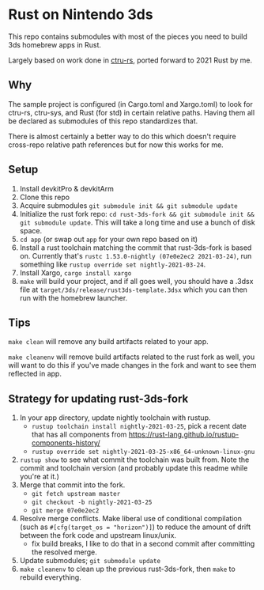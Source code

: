 # Rust on Nintendo 3ds

This repo contains submodules with most of the pieces you need to build 3ds homebrew apps in Rust.

Largely based on work done in [ctru-rs](https://github.com/rust3ds/ctru-rs), ported forward to 2021 Rust by me.

## Why

The sample project is configured (in Cargo.toml and Xargo.toml) to look for ctru-rs, ctru-sys, and Rust (for std) in certain relative paths. Having them all be declared as submodules of this repo standardizes that.

There is almost certainly a better way to do this which doesn't require cross-repo relative path references but for now this works for me.

## Setup

1. Install devkitPro & devkitArm
2. Clone this repo
3. Acquire submodules `git submodule init && git submodule update`
4. Initialize the rust fork repo: `cd rust-3ds-fork && git submodule init && git submodule update`. This will take a long time and use a bunch of disk space.
5. `cd app` (or swap out `app` for your own repo based on it)
6. Install a rust toolchain matching the commit that rust-3ds-fork is based on. Currently that's `rustc 1.53.0-nightly (07e0e2ec2 2021-03-24)`, run something like `rustup override set nightly-2021-03-24`.
7. Install Xargo, `cargo install xargo`
8. `make` will build your project, and if all goes well, you should have a .3dsx file at `target/3ds/release/rust3ds-template.3dsx` which you can then run with the homebrew launcher.

## Tips

`make clean` will remove any build artifacts related to your app.

`make cleanenv` will remove build artifacts related to the rust fork as well, you will want to do this if you've made changes in the fork and want to see them reflected in app.

## Strategy for updating rust-3ds-fork

1. In your app directory, update nightly toolchain with rustup.
    - `rustup toolchain install nightly-2021-03-25`, pick a recent date that has all components from https://rust-lang.github.io/rustup-components-history/
    - `rustup override set nightly-2021-03-25-x86_64-unknown-linux-gnu`
2. `rustup show` to see what commit the toolchain was built from. Note the commit and toolchain version (and probably update this readme while you're at it.)
3. Merge that commit into the fork.
    - `git fetch upstream master`
    - `git checkout -b nightly-2021-03-25`
    - `git merge 07e0e2ec2`
4. Resolve merge conflicts. Make liberal use of conditional compilation (such as `#[cfg(target_os = "horizon")]`) to reduce the amount of drift between the fork code and upstream linux/unix.
    - fix build breaks, I like to do that in a second commit after committing the resolved merge.
5. Update submodules; `git submodule update`
5. `make cleanenv` to clean up the previous rust-3ds-fork, then `make` to rebuild everything.

